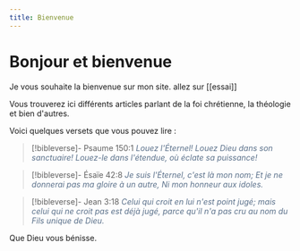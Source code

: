 ```yaml
---
title: Bienvenue
---
```

# Bonjour et bienvenue
Je vous souhaite la bienvenue sur mon site. allez sur [[essai]]

Vous trouverez ici différents articles parlant de la foi chrétienne, la théologie et bien d'autres.

Voici quelques versets que vous pouvez lire :

> [!bibleverse]- Psaume 150:1
> <span style="color:#5a708a">*Louez l'Éternel! Louez Dieu dans son sanctuaire! Louez-le dans l'étendue, où éclate sa puissance!*</span>

> [!bibleverse]- Ésaïe 42:8
> <span style="color:#5a708a">*Je suis l'Éternel, c'est là mon nom; Et je ne donnerai pas ma gloire à un autre, Ni mon honneur aux idoles.*</span>

> [!bibleverse]- Jean 3:18
> <span style="color:#5a708a">*Celui qui croit en lui n'est point jugé; mais celui qui ne croit pas est déjà jugé, parce qu'il n'a pas cru au nom du Fils unique de Dieu.*</span>

Que Dieu vous bénisse.